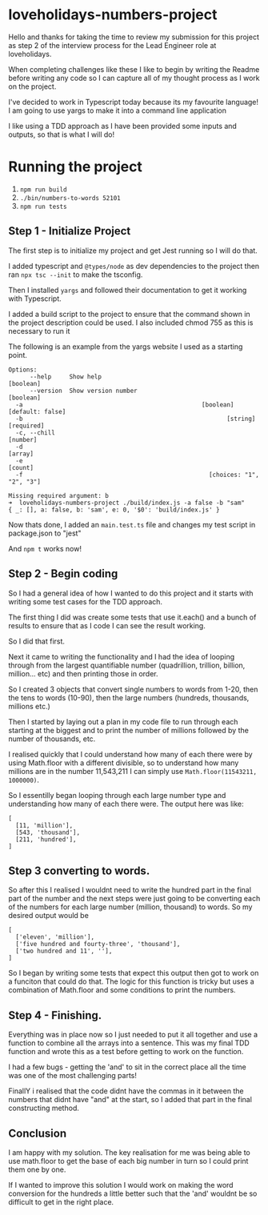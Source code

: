 # loveholidays-numbers-project

Hello and thanks for taking the time to review my submission for this project as step 2 of the interview process for the Lead Engineer role at loveholidays.

When completing challenges like these I like to begin by writing the Readme before writing any code so I can capture all of my thought process as I work on the project.

I've decided to work in Typescript today because its my favourite language! I am going to use yargs to make it into a command line application

I like using a TDD approach as I have been provided some inputs and outputs, so that is what I will do!

# Running the project

1. `npm run build`
2. `./bin/numbers-to-words 52101`
3. `npm run tests`

## Step 1 - Initialize Project

The first step is to initialize my project and get Jest running so I will do that.

I added typescript and `@types/node` as dev dependencies to the project then ran `npx tsc --init` to make the tsconfig.

Then I installed `yargs` and followed their documentation to get it working with Typescript.

I added a build script to the project to ensure that the command shown in the project description could be used. I also included chmod 755 as this is necessary to run it

The following is an example from the yargs website I used as a starting point.

```➜ loveholidays-numbers-project ./build/index.js -a false
Options:
      --help     Show help                                             [boolean]
      --version  Show version number                                   [boolean]
  -a                                                  [boolean] [default: false]
  -b                                                         [string] [required]
  -c, --chill                                                           [number]
  -d                                                                     [array]
  -e                                                                     [count]
  -f                                                    [choices: "1", "2", "3"]

Missing required argument: b
➜  loveholidays-numbers-project ./build/index.js -a false -b "sam"
{ _: [], a: false, b: 'sam', e: 0, '$0': 'build/index.js' }
```

Now thats done, I added an `main.test.ts` file and changes my test script in package.json to "jest"

And `npm t` works now!

## Step 2 - Begin coding

So I had a general idea of how I wanted to do this project and it starts with writing some test cases for the TDD approach.

The first thing I did was create some tests that use it.each() and a bunch of results to ensure that as I code I can see the result working.

So I did that first.

Next it came to writing the functionality and I had the idea of looping through from the largest quantifiable number (quadrillion, trillion, billion, million... etc) and then printing those in order.

So I created 3 objects that convert single numbers to words from 1-20, then the tens to words (10-90), then the large numbers (hundreds, thousands, millions etc.)

Then I started by laying out a plan in my code file to run through each starting at the biggest and to print the number of millions followed by the number of thousands, etc.

I realised quickly that I could understand how many of each there were by using Math.floor with a different divisible, so to understand how many millions are in the number 11,543,211 I can simply use `Math.floor(11543211, 1000000)`.

So I essentilly began looping through each large number type and understanding how many of each there were. The output here was like:

```
[
  [11, 'million'],
  [543, 'thousand'],
  [211, 'hundred'],
]
```

## Step 3 converting to words.

So after this I realised I wouldnt need to write the hundred part in the final part of the number and the next steps were just going to be converting each of the numbers for each large number (million, thousand) to words. So my desired output would be

```
[
  ['eleven', 'million'],
  ['five hundred and fourty-three', 'thousand'],
  ['two hundred and 11', ''],
]
```

So I began by writing some tests that expect this output then got to work on a funciton that could do that.
The logic for this function is tricky but uses a combination of Math.floor and some conditions to print the numbers.

## Step 4 - Finishing.

Everything was in place now so I just needed to put it all together and use a function to combine all the arrays into a sentence. This was my final TDD function and wrote this as a test before getting to work on the function.

I had a few bugs - getting the 'and' to sit in the correct place all the time was one of the most challenging parts!

FinallY i realised that the code didnt have the commas in it between the numbers that didnt have "and" at the start, so I added that part in the final constructing method.

## Conclusion

I am happy with my solution. The key realisation for me was being able to use math.floor to get the base of each big number in turn so I could print them one by one.

If I wanted to improve this solution I would work on making the word conversion for the hundreds a little better such that the 'and' wouldnt be so difficult to get in the right place.
